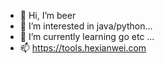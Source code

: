 - 👋 Hi, I’m beer
- 👀 I’m interested in java/python...
- 🌱 I’m currently learning go etc ...
- 📫 https://tools.hexianwei.com
